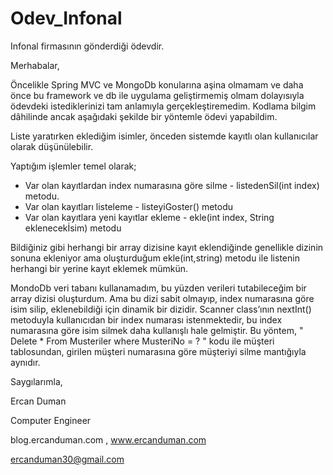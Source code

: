# Odev_Infonal
Infonal firmasının gönderdiği ödevdir.

Merhabalar,

Öncelikle Spring MVC ve MongoDb konularına aşina olmamam ve daha önce bu framework ve db ile uygulama geliştirmemiş olmam dolayısıyla
ödevdeki istediklerinizi tam anlamıyla gerçekleştiremedim. Kodlama bilgim dâhilinde ancak aşağıdaki şekilde bir yöntemle ödevi yapabildim.

Liste yaratırken eklediğim isimler, önceden sistemde kayıtlı olan kullanıcılar olarak düşünülebilir. 

Yaptığım işlemler temel olarak;
- Var olan kayıtlardan index numarasına göre silme 	- listedenSil(int index) metodu. 
- Var olan kayıtları listeleme 				- listeyiGoster() metodu
- Var olan kayıtlara yeni kayıtlar ekleme 	        - ekle(int index, String eklenecekİsim) metodu

Bildiğiniz gibi herhangi bir array dizisine kayıt eklendiğinde genellikle dizinin sonuna ekleniyor ama oluşturduğum ekle(int,string) metodu ile
listenin herhangi bir yerine kayıt eklemek mümkün.

MondoDb veri tabanı kullanamadım, bu yüzden verileri tutabileceğim bir array dizisi oluşturdum. Ama bu dizi sabit olmayıp, index numarasına göre isim silip,
eklenebildiği için dinamik bir dizidir. Scanner class’ının nextInt() metoduyla kullanıcıdan bir index numarası istenmektedir,
bu index numarasına göre isim silmek daha kullanışlı hale gelmiştir. 
Bu yöntem, " Delete * From Musteriler where MusteriNo = ? " kodu ile müşteri tablosundan, girilen müşteri numarasına göre müşteriyi silme mantığıyla aynıdır.

Saygılarımla,



Ercan Duman

Computer Engineer

blog.ercanduman.com , www.ercanduman.com

ercanduman30@gmail.com

